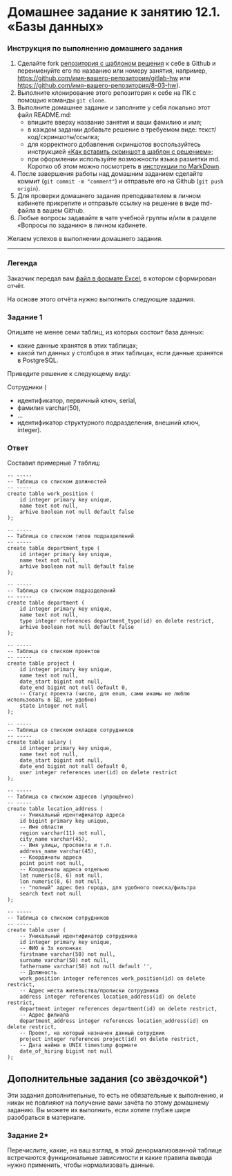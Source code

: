 # Домашнее задание к занятию 12.1. «Базы данных»

### Инструкция по выполнению домашнего задания

1. Сделайте fork [репозитория c шаблоном решения](https://github.com/netology-code/sys-pattern-homework) к себе в Github и переименуйте его по названию или номеру занятия, например, https://github.com/имя-вашего-репозитория/gitlab-hw или https://github.com/имя-вашего-репозитория/8-03-hw).
2. Выполните клонирование этого репозитория к себе на ПК с помощью команды `git clone`.
3. Выполните домашнее задание и заполните у себя локально этот файл README.md:
   - впишите вверху название занятия и ваши фамилию и имя;
   - в каждом задании добавьте решение в требуемом виде: текст/код/скриншоты/ссылка;
   - для корректного добавления скриншотов воспользуйтесь инструкцией [«Как вставить скриншот в шаблон с решением»](https://github.com/netology-code/sys-pattern-homework/blob/main/screen-instruction.md);
   - при оформлении используйте возможности языка разметки md. Коротко об этом можно посмотреть в [инструкции по MarkDown](https://github.com/netology-code/sys-pattern-homework/blob/main/md-instruction.md).
4. После завершения работы над домашним заданием сделайте коммит (`git commit -m "comment"`) и отправьте его на Github (`git push origin`).
5. Для проверки домашнего задания преподавателем в личном кабинете прикрепите и отправьте ссылку на решение в виде md-файла в вашем Github.
6. Любые вопросы задавайте в чате учебной группы и/или в разделе «Вопросы по заданию» в личном кабинете.

Желаем успехов в выполнении домашнего задания.

---
### Легенда

Заказчик передал вам [файл в формате Excel](https://github.com/netology-code/sdb-homeworks/blob/main/resources/hw-12-1.xlsx), в котором сформирован отчёт. 

На основе этого отчёта нужно выполнить следующие задания.

### Задание 1

Опишите не менее семи таблиц, из которых состоит база данных:

- какие данные хранятся в этих таблицах;
- какой тип данных у столбцов в этих таблицах, если данные хранятся в PostgreSQL.

Приведите решение к следующему виду:

Сотрудники (

- идентификатор, первичный ключ, serial,
- фамилия varchar(50),
- ...
- идентификатор структурного подразделения, внешний ключ, integer).

### Ответ

Составил примерные 7 таблиц:

```postgresql
-- -----
-- Таблица со списком должностей
-- -----
create table work_position (
    id integer primary key unique,
    name text not null,
    arhive boolean not null default false
);

-- -----
-- Таблица со списком типов подразделений
-- -----
create table department_type (
    id integer primary key unique,
    name text not null,
    arhive boolean not null default false
);

-- -----
-- Таблица со списком подразделений
-- -----
create table department (
    id integer primary key unique,
    name text not null,
    type integer references department_type(id) on delete restrict,
    arhive boolean not null default false
);

-- -----
-- Таблица со списком проектов
-- -----
create table project (
    id integer primary key unique,
    name text not null,
    date_start bigint not null,
    date_end bigint not null default 0,
    -- Статус проекта (число, для enum, сами инамы не люблю использовать в БД, не удобно)
    state integer not null
);

-- -----
-- Таблица со списком окладов сотрудников
-- -----
create table salary (
    id integer primary key unique,
    name text not null,
    date_start bigint not null,
    date_end bigint not null default 0,
    user integer references user(id) on delete restrict
);

-- -----
-- Таблица со списком адресов (упрощённо)
-- -----
create table location_address (
    -- Уникальный идентификатор адреса
    id bigint primary key unique,
    -- Имя области
    region varchar(11) not null,
    city_name varchar(45),
    -- Имя улицы, проспекта и т.п.
    address_name varchar(45),
    -- Координаты адреса
    point point not null,
    -- Координаты адреса отдельно
    lat numeric(8, 6) not null,
    lon numeric(8, 6) not null,
    -- "полный" адрес без города, для удобного поиска/фильтра
    search text not null
);

-- -----
-- Таблица со списком сотрудников
-- -----
create table user (
    -- Уникальный идентификатор сотрудника
    id integer primary key unique,
    -- ФИО в 3х колонках
    firstname varchar(50) not null,
    surname varchar(50) not null,
    fathername varchar(50) not null default '',
    -- Должность
    work_position integer references work_position(id) on delete restrict,
    -- Адрес места жительства/прописки сотрудника
    address integer references location_address(id) on delete restrict,
    department integer references department(id) on delete restrict,
    -- Адрес филиала
    department_address integer references location_address(id) on delete restrict,
    -- Проект, на который назначен данный сотрудник
    project integer references project(id) on delete restrict,
    -- Дата найма в UNIX timestump формате 
    date_of_hiring bigint not null
);
```

## Дополнительные задания (со звёздочкой*)
Эти задания дополнительные, то есть не обязательные к выполнению, и никак не повлияют на получение вами зачёта по этому домашнему заданию. Вы можете их выполнить, если хотите глубже шире разобраться в материале.


### Задание 2*

Перечислите, какие, на ваш взгляд, в этой денормализованной таблице встречаются функциональные зависимости и какие правила вывода нужно применить, чтобы нормализовать данные.
